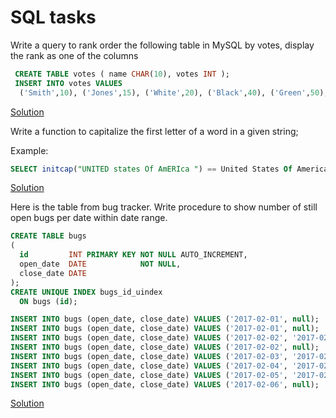 # SQL tasks

Write a query to rank order the following table in MySQL by votes, display the rank as one of the columns
```sql
 CREATE TABLE votes ( name CHAR(10), votes INT );
 INSERT INTO votes VALUES
  ('Smith',10), ('Jones',15), ('White',20), ('Black',40), ('Green',50), ('Brown',20)
  ```
 [Solution](/sql/rank.sql)

Write a function to capitalize the first letter of a word in a given string;

   Example:
   ```sql
   SELECT initcap("UNITED states Of AmERIca ") == United States Of America
   ```
   [Solution](/sql/upperCase.sql)

Here is the table from bug tracker. Write procedure to show number of still open bugs per date within date range.
   ```sql
   CREATE TABLE bugs
   (
     id         INT PRIMARY KEY NOT NULL AUTO_INCREMENT,
     open_date  DATE            NOT NULL,
     close_date DATE
   );
   CREATE UNIQUE INDEX bugs_id_uindex
     ON bugs (id);

   INSERT INTO bugs (open_date, close_date) VALUES ('2017-02-01', null);
   INSERT INTO bugs (open_date, close_date) VALUES ('2017-02-01', null);
   INSERT INTO bugs (open_date, close_date) VALUES ('2017-02-02', '2017-02-12');
   INSERT INTO bugs (open_date, close_date) VALUES ('2017-02-02', null);
   INSERT INTO bugs (open_date, close_date) VALUES ('2017-02-03', '2017-02-09');
   INSERT INTO bugs (open_date, close_date) VALUES ('2017-02-04', '2017-02-12');
   INSERT INTO bugs (open_date, close_date) VALUES ('2017-02-05', '2017-02-11');
   INSERT INTO bugs (open_date, close_date) VALUES ('2017-02-06', null);
   ```
   [Solution](/sql/showOpenBugsInDateRange.sql)
